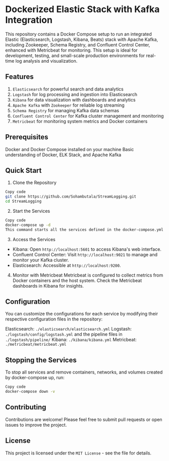 # Dockerized Elastic Stack with Kafka Integration
This repository contains a Docker Compose setup to run an integrated Elastic (Elasticsearch, Logstash, Kibana, Beats) stack with Apache Kafka, including Zookeeper, Schema Registry, and Confluent Control Center, enhanced with Metricbeat for monitoring. This setup is ideal for development, testing, and small-scale production environments for real-time log analysis and visualization.

## Features
1. `Elasticsearch` for powerful search and data analytics
2. `Logstash` for log processing and ingestion into Elasticsearch
3. `Kibana` for data visualization with dashboards and analytics
4. `Apache Kafka` with `Zookeeper` for reliable log streaming
5. `Schema Registry` for managing Kafka data schemas
6. `Confluent Control Center` for Kafka cluster management and monitoring
7. `Metricbeat` for monitoring system metrics and Docker containers

## Prerequisites
Docker and Docker Compose installed on your machine
Basic understanding of Docker, ELK Stack, and Apache Kafka

## Quick Start
1. Clone the Repository
```bash
Copy code
git clone https://github.com/Sohambutala/StreamLogging.git
cd StreamLogging
```
2. Start the Services
```bash
Copy code
docker-compose up -d
This command starts all the services defined in the docker-compose.yml file in detached mode.
```

3. Access the Services
- Kibana: Open `http://localhost:5601` to access Kibana's web interface.
- Confluent Control Center: Visit `http://localhost:9021` to manage and monitor your Kafka cluster.
- Elasticsearch: Accessible at `http://localhost:9200`.

4. Monitor with Metricbeat
Metricbeat is configured to collect metrics from Docker containers and the host system. Check the Metricbeat dashboards in Kibana for insights.

## Configuration
You can customize the configurations for each service by modifying their respective configuration files in the repository:

Elasticsearch: `./elasticsearch/elasticsearch.yml`
Logstash: `./logstash/config/logstash.yml` and the pipeline files in `./logstash/pipeline/`
Kibana: `./kibana/kibana.yml`
Metricbeat: `./metricbeat/metricbeat.yml`

## Stopping the Services
To stop all services and remove containers, networks, and volumes created by docker-compose up, run:
```bash
Copy code
docker-compose down -v
```
## Contributing
Contributions are welcome! Please feel free to submit pull requests or open issues to improve the project.

## License
This project is licensed under the `MIT License` - see the file for details.
